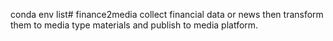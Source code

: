 conda env list# finance2media
collect financial data  or news then transform them to media type materials and publish to media platform.
